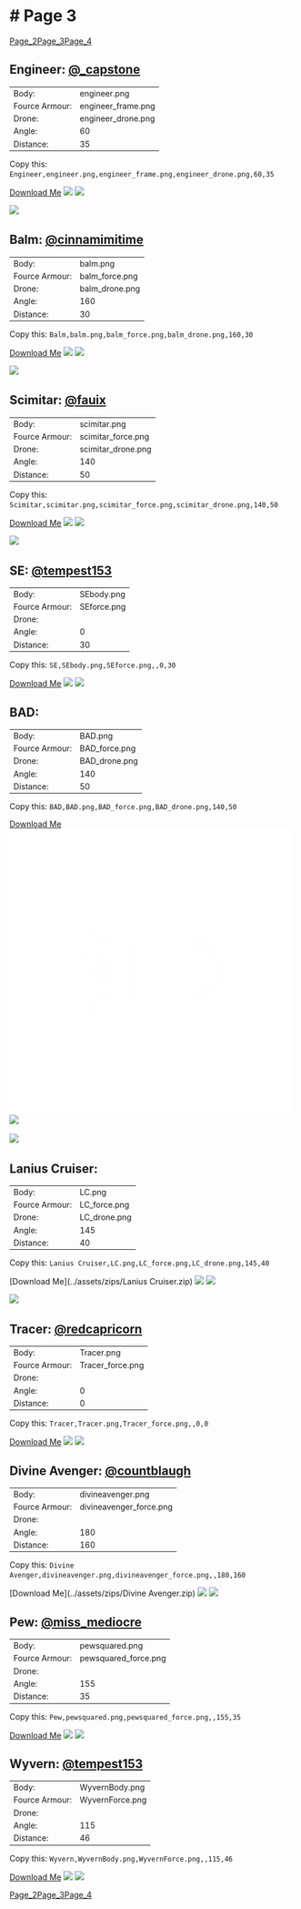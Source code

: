 # # Page 3
[Page_2](./Page_2.md)[Page_3](./Page_3.md)[Page_4](./Page_4.md)
## **Engineer**: [@_capstone](https://discord.com/users/551431332253794304)
| |  | 
|--- | --- | 
|Body: | engineer.png | 
|Fource Armour: | engineer_frame.png | 
|Drone: | engineer_drone.png | 
|Angle: | 60 | 
|Distance: | 35 | 

Copy this: `Engineer,engineer.png,engineer_frame.png,engineer_drone.png,60,35`

[Download Me](../assets/zips/Engineer.zip)
![](../custom_skins/engineer.png)
![](../custom_skins/engineer_frame.png)

![](../custom_skins/engineer_drone.png)


## **Balm**: [@cinnamimitime](https://discord.com/users/161502244284530688)
| |  | 
|--- | --- | 
|Body: | balm.png | 
|Fource Armour: | balm_force.png | 
|Drone: | balm_drone.png | 
|Angle: | 160 | 
|Distance: | 30 | 

Copy this: `Balm,balm.png,balm_force.png,balm_drone.png,160,30`

[Download Me](../assets/zips/Balm.zip)
![](../custom_skins/balm.png)
![](../custom_skins/balm_force.png)

![](../custom_skins/balm_drone.png)


## **Scimitar**: [@fauix](https://discord.com/users/120018768477945856)
| |  | 
|--- | --- | 
|Body: | scimitar.png | 
|Fource Armour: | scimitar_force.png | 
|Drone: | scimitar_drone.png | 
|Angle: | 140 | 
|Distance: | 50 | 

Copy this: `Scimitar,scimitar.png,scimitar_force.png,scimitar_drone.png,140,50`

[Download Me](../assets/zips/Scimitar.zip)
![](../custom_skins/scimitar.png)
![](../custom_skins/scimitar_force.png)

![](../custom_skins/scimitar_drone.png)


## **SE**: [@tempest153](https://discord.com/users/872292077852061736)
| |  | 
|--- | --- | 
|Body: | SEbody.png | 
|Fource Armour: | SEforce.png | 
|Drone: |  | 
|Angle: | 0 | 
|Distance: | 30 | 

Copy this: `SE,SEbody.png,SEforce.png,,0,30`

[Download Me](../assets/zips/SE.zip)
![](../custom_skins/SEbody.png)
![](../custom_skins/SEforce.png)



## **BAD**: 
| |  | 
|--- | --- | 
|Body: | BAD.png | 
|Fource Armour: | BAD_force.png | 
|Drone: | BAD_drone.png | 
|Angle: | 140 | 
|Distance: | 50 | 

Copy this: `BAD,BAD.png,BAD_force.png,BAD_drone.png,140,50`

[Download Me](../assets/zips/BAD.zip)
![](../custom_skins/BAD.png)
![](../custom_skins/BAD_force.png)

![](../custom_skins/BAD_drone.png)


## **Lanius Cruiser**: 
| |  | 
|--- | --- | 
|Body: | LC.png | 
|Fource Armour: | LC_force.png | 
|Drone: | LC_drone.png | 
|Angle: | 145 | 
|Distance: | 40 | 

Copy this: `Lanius Cruiser,LC.png,LC_force.png,LC_drone.png,145,40`

[Download Me](../assets/zips/Lanius Cruiser.zip)
![](../custom_skins/LC.png)
![](../custom_skins/LC_force.png)

![](../custom_skins/LC_drone.png)


## **Tracer**: [@redcapricorn](https://discord.com/users/889494386721841173)
| |  | 
|--- | --- | 
|Body: | Tracer.png | 
|Fource Armour: | Tracer_force.png | 
|Drone: |  | 
|Angle: | 0 | 
|Distance: | 0 | 

Copy this: `Tracer,Tracer.png,Tracer_force.png,,0,0`

[Download Me](../assets/zips/Tracer.zip)
![](../custom_skins/Tracer.png)
![](../custom_skins/Tracer_force.png)



## **Divine Avenger**: [@countblaugh](https://discord.com/users/208701691279704066)
| |  | 
|--- | --- | 
|Body: | divineavenger.png | 
|Fource Armour: | divineavenger_force.png | 
|Drone: |  | 
|Angle: | 180 | 
|Distance: | 160 | 

Copy this: `Divine Avenger,divineavenger.png,divineavenger_force.png,,180,160`

[Download Me](../assets/zips/Divine Avenger.zip)
![](../custom_skins/divineavenger.png)
![](../custom_skins/divineavenger_force.png)



## **Pew**: [@miss_mediocre](https://discord.com/users/251735592734425088)
| |  | 
|--- | --- | 
|Body: | pewsquared.png | 
|Fource Armour: | pewsquared_force.png | 
|Drone: |  | 
|Angle: | 155 | 
|Distance: | 35 | 

Copy this: `Pew,pewsquared.png,pewsquared_force.png,,155,35`

[Download Me](../assets/zips/Pew.zip)
![](../custom_skins/pewsquared.png)
![](../custom_skins/pewsquared_force.png)



## **Wyvern**: [@tempest153](https://discord.com/users/872292077852061736)
| |  | 
|--- | --- | 
|Body: | WyvernBody.png | 
|Fource Armour: | WyvernForce.png | 
|Drone: |  | 
|Angle: | 115 | 
|Distance: | 46 | 

Copy this: `Wyvern,WyvernBody.png,WyvernForce.png,,115,46`

[Download Me](../assets/zips/Wyvern.zip)
![](../custom_skins/WyvernBody.png)
![](../custom_skins/WyvernForce.png)


[Page_2](./Page_2.md)[Page_3](./Page_3.md)[Page_4](./Page_4.md)